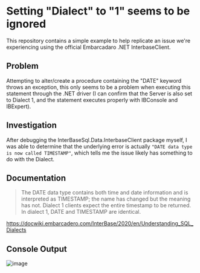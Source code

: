 # Setting "Dialect" to "1" seems to be ignored

This repository contains a simple example to help replicate an issue we're experiencing using the official Embarcadaro .NET InterbaseClient.

## Problem
Attempting to alter/create a procedure containing the "DATE" keyword throws an exception, this only seems to be a problem when executing this statement through the .NET driver (I can confirm that the Server is also set to Dialect 1, and the statement executes properly with IBConsole and IBExpert).

## Investigation
After debugging the InterBaseSql.Data.InterbaseClient package myself, I was able to determine that the underlying error is actually `"DATE data type is now called TIMESTAMP"`, which tells me the issue likely has something to do with the Dialect.

## Documentation
> The DATE data type contains both time and date information and is interpreted as TIMESTAMP; the name has changed but the meaning has not. Dialect 1 clients expect the entire timestamp to be returned. In dialect 1, DATE and TIMESTAMP are identical.

https://docwiki.embarcadero.com/InterBase/2020/en/Understanding_SQL_Dialects

## Console Output
![image](https://user-images.githubusercontent.com/8741942/208167397-97ef569f-0ff8-4752-aeaa-865de002caed.png)
